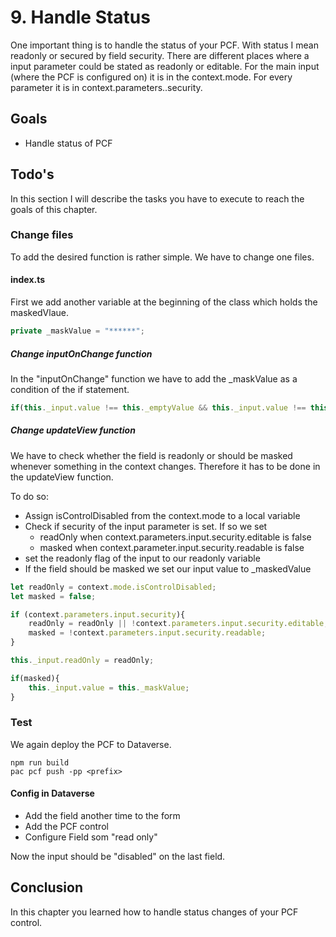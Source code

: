 # 9. Handle Status
One important thing is to handle the status of your PCF. With status I mean readonly or secured by field security.
There are different places where a input parameter could be stated as readonly or editable.
For the main input (where the PCF is configured on) it is in the context.mode. For every parameter it is in context.parameters.<parameter name>.security.

## Goals
- Handle status of PCF

## Todo's
In this section I will describe the tasks you have to execute to reach the goals of this chapter.

### Change files
To add the desired function is rather simple. We have to change one files.

#### index.ts
First we add another variable at the beginning of the class which holds the maskedVlaue.
```Typescript
private _maskValue = "******";
```

##### Change inputOnChange function

In the "inputOnChange" function we have to add the _maskValue as a condition of the if statement.
```Typescript
if(this._input.value !== this._emptyValue && this._input.value !== this._maskValue)
```

##### Change updateView function
We have to check whether the field is readonly or should be masked whenever something in the context changes. Therefore it has to be done in the updateView function.

To do so:
- Assign isControlDisabled from the context.mode to a local variable
- Check if security of the input parameter is set. If so we set
  -  readOnly when context.parameters.input.security.editable is false
  -  masked when context.parameter.input.security.readable is false
- set the readonly flag of the input to our readonly variable
- If the field should be masked we set our input value to _maskedValue 

```Typescript
let readOnly = context.mode.isControlDisabled;
let masked = false;

if (context.parameters.input.security){
	readOnly = readOnly || !context.parameters.input.security.editable;
	masked = !context.parameters.input.security.readable;
}

this._input.readOnly = readOnly;

if(masked){
	this._input.value = this._maskValue;
}
```

### Test
We again deploy the PCF to Dataverse.
```
npm run build
pac pcf push -pp <prefix>
```

#### Config in Dataverse
- Add the field another time to the form
- Add the PCF control
- Configure Field som "read only"

Now the input should be "disabled" on the last field.

## Conclusion
In this chapter you learned how to handle status changes of your PCF control.